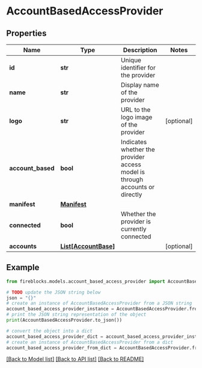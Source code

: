 # AccountBasedAccessProvider


## Properties

Name | Type | Description | Notes
------------ | ------------- | ------------- | -------------
**id** | **str** | Unique identifier for the provider | 
**name** | **str** | Display name of the provider | 
**logo** | **str** | URL to the logo image of the provider | [optional] 
**account_based** | **bool** | Indicates whether the provider access model is through accounts or directly | 
**manifest** | [**Manifest**](Manifest.md) |  | 
**connected** | **bool** | Whether the provider is currently connected | 
**accounts** | [**List[AccountBase]**](AccountBase.md) |  | [optional] 

## Example

```python
from fireblocks.models.account_based_access_provider import AccountBasedAccessProvider

# TODO update the JSON string below
json = "{}"
# create an instance of AccountBasedAccessProvider from a JSON string
account_based_access_provider_instance = AccountBasedAccessProvider.from_json(json)
# print the JSON string representation of the object
print(AccountBasedAccessProvider.to_json())

# convert the object into a dict
account_based_access_provider_dict = account_based_access_provider_instance.to_dict()
# create an instance of AccountBasedAccessProvider from a dict
account_based_access_provider_from_dict = AccountBasedAccessProvider.from_dict(account_based_access_provider_dict)
```
[[Back to Model list]](../README.md#documentation-for-models) [[Back to API list]](../README.md#documentation-for-api-endpoints) [[Back to README]](../README.md)


